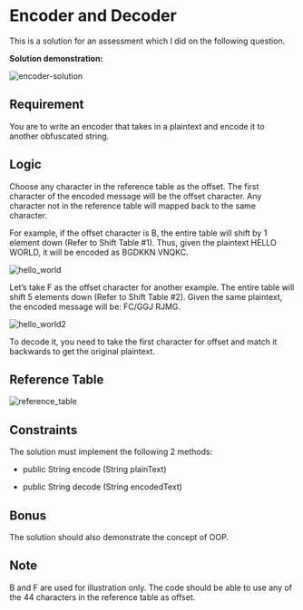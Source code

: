 # Encoder and Decoder

This is a solution for an assessment which I did on the following question.

**Solution demonstration:**

![encoder-solution](https://github.com/gideonfu55/encoder-decoder-app/assets/94817218/d90dd82b-6f6a-4032-87a0-6ce4427c6923)

## Requirement

You are to write an encoder that takes in a plaintext and encode it to another obfuscated string.

## Logic

Choose any character in the reference table as the offset. The first character of the encoded message will be the offset character. Any character not in the reference table will mapped back to the same character.

For example, if the offset character is B, the entire table will shift by 1 element down (Refer to Shift Table #1). Thus, given the plaintext HELLO WORLD, it will be encoded as BGDKKN VNQKC.

![hello_world](https://github.com/gideonfu55/encoder-decoder-app/assets/94817218/cd9baeeb-e580-4670-b910-58959835d326")

Let’s take F as the offset character for another example. The entire table will shift 5 elements down (Refer to Shift Table #2). Given the same plaintext, the encoded message will be:
FC/GGJ RJMG.

![hello_world2](https://github.com/gideonfu55/encoder-decoder-app/assets/94817218/18e12294-77b3-42cd-b70c-45ee8d62610c")

To decode it, you need to take the first character for offset and match it backwards to get the original plaintext.

## Reference Table

![reference_table](https://github.com/gideonfu55/encoder-decoder-app/assets/94817218/7de48e00-3ef8-4907-afe8-45b04affb839)

## Constraints

The solution must implement the following 2 methods:

- public String encode (String plainText)

- public String decode (String encodedText)

## Bonus

The solution should also demonstrate the concept of OOP.

## Note

B and F are used for illustration only. The code should be able to use any of the 44 characters in the reference table as offset.
